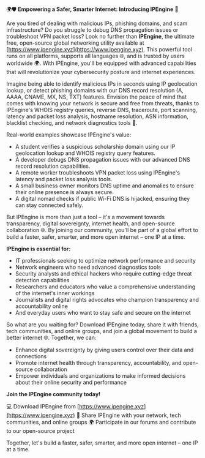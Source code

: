 🌍🛡️ **Empowering a Safer, Smarter Internet: Introducing IPEngine** 🚀

Are you tired of dealing with malicious IPs, phishing domains, and scam infrastructure? Do you struggle to debug DNS propagation issues or troubleshoot VPN packet loss? Look no further than **IPEngine**, the ultimate free, open-source global networking utility available at [https://www.ipengine.xyz](https://www.ipengine.xyz). This powerful tool runs on all platforms, supports all languages 🌐, and is trusted by users worldwide 🌍. With IPEngine, you'll be equipped with advanced capabilities that will revolutionize your cybersecurity posture and internet experiences.

Imagine being able to identify malicious IPs in seconds using IP geolocation lookup, or detect phishing domains with our DNS record resolution (A, AAAA, CNAME, MX, NS, TXT) features. Envision the peace of mind that comes with knowing your network is secure and free from threats, thanks to IPEngine's WHOIS registry queries, reverse DNS, traceroute, port scanning, latency and packet loss analysis, hostname resolution, ASN information, blacklist checking, and network diagnostics tools 🔐.

Real-world examples showcase IPEngine's value:

* A student verifies a suspicious scholarship domain using our IP geolocation lookup and WHOIS registry query features.
* A developer debugs DNS propagation issues with our advanced DNS record resolution capabilities.
* A remote worker troubleshoots VPN packet loss using IPEngine's latency and packet loss analysis tools.
* A small business owner monitors DNS uptime and anomalies to ensure their online presence is always secure.
* A digital nomad checks if public Wi-Fi DNS is hijacked, ensuring they can stay connected safely.

But IPEngine is more than just a tool – it's a movement towards transparency, digital sovereignty, internet health, and open-source collaboration 🌐. By joining our community, you'll be part of a global effort to build a faster, safer, smarter, and more open internet – one IP at a time.

**IPEngine is essential for:**

* IT professionals seeking to optimize network performance and security
* Network engineers who need advanced diagnostics tools
* Security analysts and ethical hackers who require cutting-edge threat detection capabilities
* Researchers and educators who value a comprehensive understanding of the internet's inner workings
* Journalists and digital rights advocates who champion transparency and accountability online
* And everyday users who want to stay safe and secure on the internet

So what are you waiting for? Download IPEngine today, share it with friends, tech communities, and online groups, and join a global movement to build a better internet 🌐. Together, we can:

* Enhance digital sovereignty by giving users control over their data and connections
* Promote internet health through transparency, accountability, and open-source collaboration
* Empower individuals and organizations to make informed decisions about their online security and performance

**Join the IPEngine community today!**

💻 Download IPEngine from [https://www.ipengine.xyz](https://www.ipengine.xyz)
🤝 Share IPEngine with your network, tech communities, and online groups
🌍 Participate in our forums and contribute to our open-source project

Together, let's build a faster, safer, smarter, and more open internet – one IP at a time.